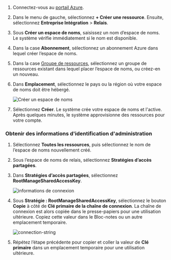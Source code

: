 1. Connectez-vous au [portail Azure][Azure portal].
2. Dans le menu de gauche, sélectionnez **+ Créer une ressource**. Ensuite, sélectionnez **Entreprise Intégration** > **Relais**.
3. Sous **Créer un espace de noms**, saisissez un nom d’espace de noms. Le système vérifie immédiatement si le nom est disponible.
4. Dans la case **Abonnement**, sélectionnez un abonnement Azure dans lequel créer l’espace de noms.
5. Dans la case [Groupe de ressources](../articles/azure-resource-manager/resource-group-portal.md), sélectionnez un groupe de ressources existant dans lequel placer l’espace de noms, ou créez-en un nouveau.  
6. Dans **Emplacement**, sélectionnez le pays ou la région où votre espace de noms doit être hébergé.
   
    ![Créer un espace de noms][create-namespace]
7. Sélectionnez **Créer**. Le système crée votre espace de noms et l'active. Après quelques minutes, le système approvisionne des ressources pour votre compte.

### <a name="get-management-credentials"></a>Obtenir des informations d'identification d'administration

1. Sélectionnez **Toutes les ressources**, puis sélectionnez le nom de l’espace de noms nouvellement créé.
2. Sous l’espace de noms de relais, sélectionnez **Stratégies d’accès partagées**.  
3. Dans **Stratégies d’accès partagées**, sélectionnez **RootManageSharedAccessKey**.
   
    ![informations de connexion][connection-info]
4. Sous **Stratégie : RootManageSharedAccessKey**, sélectionnez le bouton **Copie** à côté de **Clé primaire de la chaîne de connexion**. La chaîne de connexion est alors copiée dans le presse-papiers pour une utilisation ultérieure. Copiez cette valeur dans le Bloc-notes ou un autre emplacement temporaire.
   
    ![connection-string][connection-string]

5. Répétez l’étape précédente pour copier et coller la valeur de **Clé primaire** dans un emplacement temporaire pour une utilisation ultérieure.  

<!--Image references-->

[create-namespace]: ./media/relay-create-namespace-portal/create-namespace.png
[connection-info]: ./media/relay-create-namespace-portal/connection-info.png
[connection-string]: ./media/relay-create-namespace-portal/connection-string.png
[Azure portal]: https://portal.azure.com
